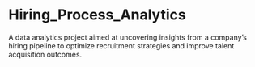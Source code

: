 # Hiring_Process_Analytics
A data analytics project aimed at uncovering insights from a company’s hiring pipeline to optimize recruitment strategies and improve talent acquisition outcomes.
